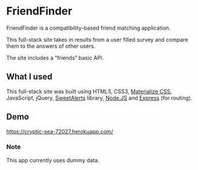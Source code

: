 # FriendFinder

FriendFinder is a compatibility-based friend matching application.

This full-stack site takes in results from a user filled survey and compare them to the answers of other users.

The site includes a "friends" basic API.

## What I used

This full-stack site was built using HTML5, CSS3, [Materialize CSS](https://materializecss.com/), JavaScript, jQuery, [SweetAlerts](https://sweetalert.js.org/) library, [Node.JS](https://nodejs.org/) and [Express](https://expressjs.com/) (for routing).


## Demo
https://cryptic-sea-72027.herokuapp.com/

### Note
This app currently uses dummy data.